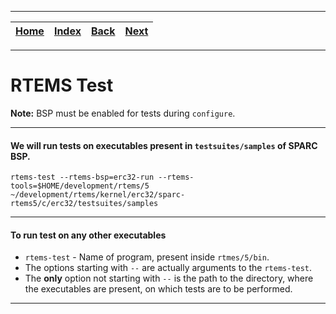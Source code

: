 
---

| [Home](/README.md) | [Index](./README.md) | [Back](./3_run_a_testsuite.md) | [Next](../Xrandr/README.md) |
| :---: | :---: | :---: | :---: |

---

# RTEMS Test

__Note:__ BSP must be enabled for tests during `configure`.

---

#### We will run tests on executables present in `testsuites/samples` of SPARC BSP.

```shell
rtems-test --rtems-bsp=erc32-run --rtems-tools=$HOME/development/rtems/5 ~/development/rtems/kernel/erc32/sparc-rtems5/c/erc32/testsuites/samples
```

---

#### To run test on any other executables
* `rtems-test` -  Name of program, present inside `rtmes/5/bin`.
* The options starting with `--` are actually arguments to the `rtems-test`.
* The **only** option not starting with `--` is the path to the directory, where the executables are present, on which tests are to be performed.

---